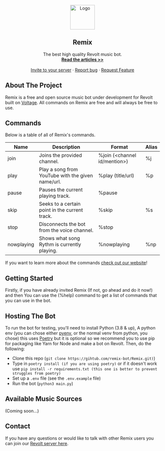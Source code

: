<p align="center">
    <a href="https://github.com/remix-bot">
        <img src="https://i.imgur.com/dt5Ppu6.jpg" alt="Logo" width="80" height="80">
      </a>
    <h2 align="center">Remix</h2>
    <p align="center">
    The best high quality Revolt music bot.
    <br>
        <a href="https://remixbot.cf/articles"><strong>Read the articles >></strong></a>
    <br>
        <br>
        <a href="https://app.revolt.chat/bot/01FVB28WQ9JHMWK8K7RD0F0VCW">Invite to your server</a>
        ·
        <a href="https://app.revolt.chat/invite/qvJEsmPt">Report bug</a>
        ·
        <a href="https://app.revolt.chat/invite/qvJEsmPt"> Request Feature</a>
    <a/>


## About The Project

Remix is a free and open source music bot under development for Revolt built on [Voltage](https://github.com/EnokiUN/voltage). All commands on Remix are free and will always be free to use.
    
## Commands  

Below is a table of all of Remix's commands.

| Name          | Description                                                                                                                          | Format                          | Alias        |
|------------------|--------------------------------------------------------------------------------------------------------------------------------------|---------------------------------|----------------|
| join         | Joins the provided channel.                                                        | %join (<channel id/mention>) | %j
| play         | Play a song from YouTube with the given name/url.                                  | %play (title/url)    | %p              |
| pause         | Pauses the current playing track.                                              | %pause    |               |
| skip         | Seeks to a certain point in the current track.                             | %skip     | %s              |
| stop         | Disconnects the bot from the voice channel.                                                                         | %stop    |               |
| nowplaying         | Shows what song Rythm is currently playing.                                               | %nowplaying    |      %np         |

If you want to learn more about the commands <a href="https://remixbot.cf/commands">check out our website</a>!

## Getting Started

Firstly, if you have already invited Remix (If not, go ahead and do it now!) and then You can use the (%help) command to get a list of commands that you can use in the bot.

## Hosting The Bot

To run the bot for testing, you'll need to install Python (3.8 & up), A python env (you can chose either [pyenv](https://github.com/pyenv/pyenv/), or the normal venv from python, you chose) this uses [Poetry](https://python-poetry.org/) but it is optional so we recommend you to use pip for packaging like Yarn for Node and make a bot on Revolt. Then, do the following:

-   Clone this repo (`git clone https://gihtub.com/remix-bot/Remix.git)`)
-   Type in `poetry install (if you are using poetry)` or if it doesn't work use `pip install -r requirements.txt (this one is better to prevent struggles from poetry)` 
-   Set up a `.env` file (see the `.env.example` file)
-   Run the bot (`python3 main.py`)

## Available Music Sources

(Coming soon...)
    
## Contact

If you have any questions or would like to talk with other Remix users you can join our <a href="https://app.revolt.chat/invite/qvJEsmPt"> Revolt server here</a>.
